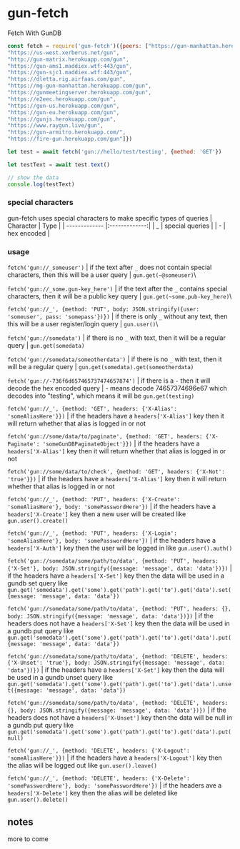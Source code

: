 # gun-fetch

Fetch With GunDB

```javascript
const fetch = require('gun-fetch')({peers: ["https://gun-manhattan.herokuapp.com/gun",
"https://us-west.xerberus.net/gun",
"http://gun-matrix.herokuapp.com/gun",
"https://gun-ams1.maddiex.wtf:443/gun",
"https://gun-sjc1.maddiex.wtf:443/gun",
"https://dletta.rig.airfaas.com/gun",
"https://mg-gun-manhattan.herokuapp.com/gun",
"https://gunmeetingserver.herokuapp.com/gun",
"https://e2eec.herokuapp.com/gun",
"https://gun-us.herokuapp.com/gun",
"https://gun-eu.herokuapp.com/gun",
"https://gunjs.herokuapp.com/gun",
"https://www.raygun.live/gun",
"https://gun-armitro.herokuapp.com/",
"https://fire-gun.herokuapp.com/gun"]})

let test = await fetch('gun://hello/test/testing', {method: 'GET'})

let testText = await test.text()

// show the data
console.log(testText)
```
### special characters
gun-fetch uses special characters to make specific types of queries
| Character        | Type           |
| ------------- |:-------------:|
| _ | special queries |
| - | hex encoded     |

### usage
`fetch('gun://_someuser')` | if the text after `_` does not contain special characters, then this will be a user query | `gun.get(~@someuser)`\

`fetch('gun://_some.gun-key_here')` | if the text after the `_` contains special characters, then it will be a public key query | `gun.get(~some.pub-key_here)`\

`fetch('gun://_', {method: 'PUT', body: JSON.stringify({user: 'someuser', pass: 'somepass'})})` | if there is only `_` without any text, then this will be a user register/login query | `gun.user()`\

`fetch('gun://somedata')` | if there is no `_` with text, then it will be a regular query | `gun.get(somedata)`

`fetch('gun://somedata/someotherdata')` | if there is no `_` with text, then it will be a regular query | `gun.get(somedata).get(someotherdata)`

`fetch('gun://-736f6d657465737474657874')` | if there is a `-` then it will decode the hex encoded query | - means decode 74657374696e67 which decodes into "testing", which means it will be `gun.get(testing)`

`fetch('gun://_', {method: 'GET', headers: {'X-Alias': 'someAliasHere'}})` | if the headers have a `headers['X-Alias']` key then it will return whether that alias is logged in or not

`fetch('gun://some/data/to/paginate', {method: 'GET', headers: {'X-Paginate': 'someGunDBPaginateObject'}})` | if the headers have a `headers['X-Alias']` key then it will return whether that alias is logged in or not

`fetch('gun://some/data/to/check', {method: 'GET', headers: {'X-Not': 'true'}})` | if the headers have a `headers['X-Alias']` key then it will return whether that alias is logged in or not

`fetch('gun://_', {method: 'PUT', headers: {'X-Create': 'someAliasHere'}, body: 'somePasswordHere'})` | if the headers have a `headers['X-Create']` key then a new user will be created like `gun.user().create()`

`fetch('gun://_', {method: 'PUT', headers: {'X-Login': 'someAliasHere'}, body: 'somePasswordHere'})` | if the headers have a `headers['X-Auth']` key then the user will be logged in like `gun.user().auth()`

`fetch('gun://somedata/some/path/to/data', {method: 'PUT', headers: {'X-Set'}, body: JSON.stringify({message: 'message', data: 'data'})})` | if the headers have a `headers['X-Set']` key then the data will be used in a gundb set query like `gun.get('somedata').get('some').get('path').get('to').get('data').set({message: 'message', data: 'data'})`

`fetch('gun://somedata/some/path/to/data', {method: 'PUT', headers: {}, body: JSON.stringify({message: 'message', data: 'data'})})` | if the headers does not have a `headers['X-Set']` key then the data will be used in a gundb put query like `gun.get('somedata').get('some').get('path').get('to').get('data').put({message: 'message', data: 'data'})`

`fetch('gun://somedata/some/path/to/data', {method: 'DELETE', headers: {'X-Unset': 'true'}, body: JSON.stringify({message: 'message', data: 'data'})})` | if the headers have a `headers['X-Set']` key then the data will be used in a gundb unset query like `gun.get('somedata').get('some').get('path').get('to').get('data').unset({message: 'message', data: 'data'})`

`fetch('gun://somedata/some/path/to/data', {method: 'DELETE', headers: {}, body: JSON.stringify({message: 'message', data: 'data'})})` | if the headers does not have a `headers['X-Unset']` key then the data will be null in a gundb put query like `gun.get('somedata').get('some').get('path').get('to').get('data').put(null)`

`fetch('gun://_', {method: 'DELETE', headers: {'X-Logout': 'someAliasHere'}})` | if the headers have a `headers['X-Logout']` key then the alias will be logged out like `gun.user().leave()`

`fetch('gun://_', {method: 'DELETE', headers: {'X-Delete': 'somePasswordHere'}, body: 'somePasswordHere'})` | if the headers ave a `headers['X-Delete']` key then the alias will be deleted like `gun.user().delete()`

## notes
more to come